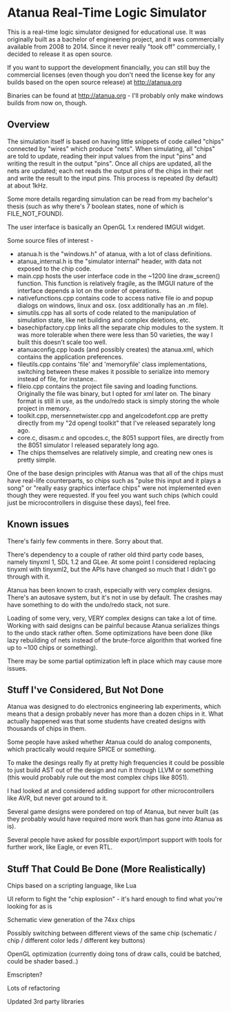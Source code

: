 # Atanua Real-Time Logic Simulator

This is a real-time logic simulator designed for educational use. It was originally built as a bachelor of engineering project, and it was commercially available from 2008 to 2014. Since it never really "took off" commercially, I decided to release it as open source.

If you want to support the development financially, you can still buy the commercial licenses (even though you don't need the license key for any builds based on the open source release) at http://atanua.org

Binaries can be found at http://atanua.org - I'll probably only make windows builds from now on, though.

## Overview

The simulation itself is based on having little snippets of code called "chips" connected by "wires" which produce "nets". When simulating, all "chips" are told to update, reading their input values from the input "pins" and writing the result in the output "pins". Once all chips are updated, all the nets are updated; each net reads the output pins of the chips in their net and write the result to the input pins. This process is repeated (by default) at about 1kHz.

Some more details regarding simulation can be read from my bachelor's thesis (such as why there's 7 boolean states, none of which is FILE_NOT_FOUND).

The user interface is basically an OpenGL 1.x rendered IMGUI widget.

Some source files of interest -

- atanua.h is the "windows.h" of atanua, with a lot of class definitions.
- atanua_internal.h is the "simulator internal" header, with data not exposed to the chip code.
- main.cpp hosts the user interface code in the ~1200 line draw_screen() function. This function is relatively fragile, as the IMGUI nature of the interface depends a lot on the order of operations.
- nativefunctions.cpp contains code to access native file io and popup dialogs on windows, linux and osx. (osx additionally has an .m file).
- simutils.cpp has all sorts of code related to the manipulation of simulation state, like net building and complex deletions, etc.
- basechipfactory.cpp links all the separate chip modules to the system. It was more tolerable when there were less than 50 varieties, the way I built this doesn't scale too well.
- atanuaconfig.cpp loads (and possibly creates) the atanua.xml, which contains the application preferences.
- fileutils.cpp contains 'file' and 'memoryfile' class implementations, switching between these makes it possible to serialize into memory instead of file, for instance..
- fileio.cpp contains the project file saving and loading functions. Originally the file was binary, but I opted for xml later on. The binary format is still in use, as the undo/redo stack is simply storing the whole project in memory.
- toolkit.cpp, mersennetwister.cpp and angelcodefont.cpp are pretty directly from my "2d opengl toolkit" that I've released separately long ago.
- core.c, disasm.c and opcodes.c, the 8051 support files, are directly from the 8051 simulator I released separately long ago.
- The chips themselves are relatively simple, and creating new ones is pretty simple.

One of the base design principles with Atanua was that all of the chips must have real-life counterparts, so chips such as "pulse this input and it plays a song" or "really easy graphics interface chips" were not implemented even though they were requested. If you feel you want such chips (which could just be microcontrollers in disguise these days), feel free.

## Known issues

There's fairly few comments in there. Sorry about that.

There's dependency to a couple of rather old third party code bases, namely tinyxml 1, SDL 1.2 and GLee. At some point I considered replacing tinyxml with tinyxml2, but the APIs have changed so much that I didn't go through with it.

Atanua has been known to crash, especially with very complex designs. There's an autosave system, but it's not in use by default. The crashes may have something to do with the undo/redo stack, not sure.

Loading of some very, very, VERY complex designs can take a lot of time. Working with said designs can be painful because Atanua serializes things to the undo stack rather often. Some optimizations have been done (like lazy rebuilding of nets instead of the brute-force algorithm that worked fine up to ~100 chips or something).

There may be some partial optimization left in place which may cause more issues.

## Stuff I've Considered, But Not Done

Atanua was designed to do electronics engineering lab experiments, which means that a design probably never has more than a dozen chips in it. What actually happened was that some students have created designs with thousands of chips in them.

Some people have asked whether Atanua could do analog components, which practically would require SPICE or something.

To make the desings really fly at pretty high frequencies it could be possible to just build AST out of the design and run it through LLVM or something (this would probably rule out the most complex chips like 8051).

I had looked at and considered adding support for other microcontrollers like AVR, but never got around to it.

Several game designs were pondered on top of Atanua, but never built (as they probably would have required more work than has gone into Atanua as is).

Several people have asked for possible export/import support with tools for further work, like Eagle, or even RTL.

## Stuff That Could Be Done (More Realistically)

Chips based on a scripting language, like Lua

UI reform to fight the "chip explosion" - it's hard enough to find what you're looking for as is

Schematic view generation of the 74xx chips

Possibly switching between different views of the same chip (schematic / chip / different color leds / different key buttons)

OpenGL optimization (currently doing tons of draw calls, could be batched, could be shader based..)

Emscripten?

Lots of refactoring

Updated 3rd party libraries

